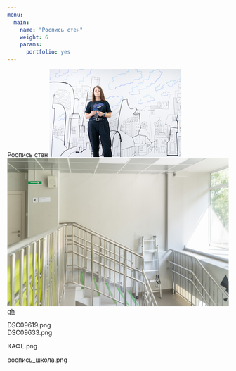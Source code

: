 ```yaml
---
menu:
  main:
    name: "Роспись стен"
    weight: 6
    params:
      portfolio: yes
---
```

Роспись стен
![Библиотека в Митино](DSC09633.png)  
![hj](DSC02152.png) [gh](DSC03262.png)

DSC09619.png   
DSC09633.png  

КАФЕ.png 


роспись_школа.png 
